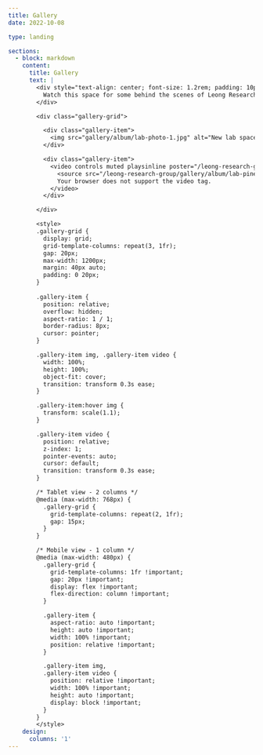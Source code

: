 ```yaml
---
title: Gallery
date: 2022-10-08

type: landing

sections:
  - block: markdown
    content:
      title: Gallery
      text: |
        <div style="text-align: center; font-size: 1.2rem; padding: 10px 0 40px 0; color: #666;">
          Watch this space for some behind the scenes of Leong Research Group in action!
        </div>

        <div class="gallery-grid">

          <div class="gallery-item">
            <img src="gallery/album/lab-photo-1.jpg" alt="New lab space">
          </div>

          <div class="gallery-item">
            <video controls muted playsinline poster="/leong-research-group/gallery/album/pineapple-roll-screenshot.jpg">
              <source src="/leong-research-group/gallery/album/lab-pineapple-roll.mp4" type="video/mp4">
              Your browser does not support the video tag.
            </video>
          </div>

        </div>

        <style>
        .gallery-grid {
          display: grid;
          grid-template-columns: repeat(3, 1fr);
          gap: 20px;
          max-width: 1200px;
          margin: 40px auto;
          padding: 0 20px;
        }
        
        .gallery-item {
          position: relative;
          overflow: hidden;
          aspect-ratio: 1 / 1;
          border-radius: 8px;
          cursor: pointer;
        }

        .gallery-item img, .gallery-item video {
          width: 100%;
          height: 100%;
          object-fit: cover;
          transition: transform 0.3s ease;
        }

        .gallery-item:hover img {
          transform: scale(1.1);
        }

        .gallery-item video {
          position: relative;
          z-index: 1;
          pointer-events: auto;
          cursor: default;
          transition: transform 0.3s ease;
        }

        /* Tablet view - 2 columns */
        @media (max-width: 768px) {
          .gallery-grid {
            grid-template-columns: repeat(2, 1fr);
            gap: 15px;
          }
        }

        /* Mobile view - 1 column */
        @media (max-width: 480px) {
          .gallery-grid {
            grid-template-columns: 1fr !important;
            gap: 20px !important;
            display: flex !important;
            flex-direction: column !important;
          }

          .gallery-item {
            aspect-ratio: auto !important;
            height: auto !important;
            width: 100% !important;
            position: relative !important;
          }

          .gallery-item img,
          .gallery-item video {
            position: relative !important;
            width: 100% !important;
            height: auto !important;
            display: block !important;
          }
        }
        </style>
    design:
      columns: '1'
---
```


